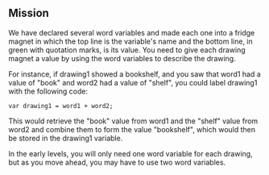 ## Mission

We have declared several word variables and made each one into a fridge magnet in which the top line is the variable's name and the bottom line, in green with quotation marks, is its value. You need to give each drawing magnet a value by using the word variables to describe the drawing. 

For instance, if drawing1 showed a bookshelf, and you saw that word1 had a value of "book" and word2 had a value of "shelf", you could label drawing1 with the following code: 

```
var drawing1 = word1 + word2;
```

This would retrieve the "book" value from word1 and the "shelf" value from word2 and combine them to form the value "bookshelf", which would then be stored in the drawing1 variable. 

In the early levels, you will only need one word variable for each drawing, but as you move ahead, you may have to use two word variables. 
